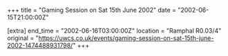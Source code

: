 +++
title = "Gaming Session on Sat 15th June 2002"
date = "2002-06-15T21:00:00Z"

[extra]
end_time = "2002-06-16T03:00:00Z"
location = "Ramphal R0.03/4"
original = "https://uwcs.co.uk/events/gaming-session-on-sat-15th-june-2002-1474488931798/"
+++



